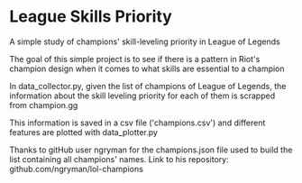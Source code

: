 # League Skills Priority
A simple study of champions' skill-leveling priority in League of Legends

The goal of this simple project is to see if there is a pattern in Riot's champion design when it comes to
what skills are essential to a champion

In data_collector.py, given the list of champions of League of Legends, the information about the skill 
leveling priority for each of them is scrapped from champion.gg

This information is saved in a csv file ('champions.csv') and different features are plotted with data_plotter.py

Thanks to gitHub user ngryman for the champions.json file used to build the list containing all champions' names. 
Link to his repository: github.com/ngryman/lol-champions
